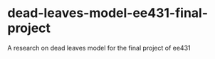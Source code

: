 # dead-leaves-model-ee431-final-project
A research on dead leaves model for the final project of ee431
